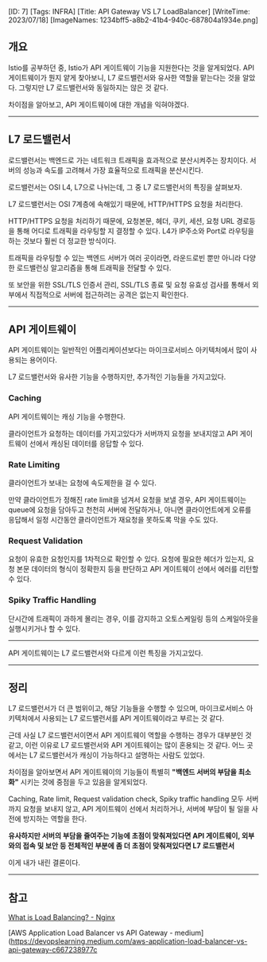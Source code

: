 [ID: 7]
[Tags: INFRA]
[Title: API Gateway VS L7 LoadBalancer]
[WriteTime: 2023/07/18]
[ImageNames: 1234bff5-a8b2-41b4-940c-687804a1934e.png]

## 개요

Istio를 공부하던 중, Istio가 API 게이트웨이 기능을 지원한다는 것을 알게되었다. API 게이트웨이가 뭔지 얕게 찾아보니, L7 로드밸런서와 유사한 역할을 맡는다는 것을 알았다. 그렇지만 L7 로드밸런서와 동일하지는 않은 것 같다.

차이점을 알아보고, API 게이트웨이에 대한 개념을 익혀야겠다.

---

## L7 로드밸런서

로드밸런서는 백엔드로 가는 네트워크 트래픽을 효과적으로 분산시켜주는 장치이다. 서버의 성능과 속도를 고려해서 가장 효율적으로 트래픽을 분산시킨다.

로드밸런서는 OSI L4, L7으로 나뉘는데, 그 중 L7 로드밸런서의 특징을 살펴보자.

L7 로드밸런서는 OSI 7계층에 속해있기 때문에, HTTP/HTTPS 요청을 처리한다. 

HTTP/HTTPS 요청을 처리하기 때문에, 요청본문, 헤더, 쿠키, 세션, 요청 URL 경로등을 통해 어디로 트래픽을 라우팅할 지 결정할 수 있다. L4가 IP주소와 Port로 라우팅을 하는 것보다 훨씬 더 정교한 방식이다.

트래픽을 라우팅할 수 있는 백엔드 서버가 여러 곳이라면, 라운드로빈 뿐만 아니라 다양한 로드밸런싱 알고리즘을 통해 트래픽을 전달할 수 있다.

또 보안을 위한 SSL/TLS 인증서 관리, SSL/TLS 종료 및 요청 유효성 검사를 통해서 외부에서 직접적으로 서버에 접근하려는 공격은 없는지 확인한다.

---

## API 게이트웨이

API 게이트웨이는 일반적인 어플리케이션보다는 마이크로서비스 아키텍처에서 많이 사용되는 용어이다.

L7 로드밸런서와 유사한 기능을 수행하지만, 추가적인 기능들을 가지고있다.

### Caching

API 게이트웨이는 캐싱 기능을 수행한다.

클라이언트가 요청하는 데이터를 가지고있다가 서버까지 요청을 보내지않고 API 게이트웨이 선에서 캐싱된 데이터를 응답할 수 있다.

### Rate Limiting

클라이언트가 보내는 요청에 속도제한을 걸 수 있다.

만약 클라이언트가 정해진 rate limit을 넘겨서 요청을 보낼 경우, API 게이트웨이는 queue에 요청을 담아두고 천천히 서버에 전달하거나, 아니면 클라이언트에게 오류를 응답해서 일정 시간동안 클라이언트가 재요청을 못하도록 막을 수도 있다.

### Request Validation

요청이 유효한 요청인지를 1차적으로 확인할 수 있다. 요청에 필요한 헤더가 있는지, 요청 본문 데이터의 형식이 정확한지 등을 판단하고 API 게이트웨이 선에서 에러를 리턴할 수 있다.

### Spiky Traffic Handling

단시간에 트래픽이 과하게 몰리는 경우, 이를 감지하고 오토스케일링 등의 스케일아웃을 실행시키거나 할 수 있다.

---

API 게이트웨이는 L7 로드밸런서와 다르게 이런 특징을 가지고있다. 

---

## 정리

L7 로드밸런서가 더 큰 범위이고, 해당 기능들을 수행할 수 있으며, 마이크로서비스 아키텍처에서 사용되는 L7 로드밸런서를 API 게이트웨이라고 부르는 것 같다.

근데 사실 L7 로드밸런서이면서 API 게이트웨이 역할을 수행하는 경우가 대부분인 것 같고, 이런 이유로 L7 로드밸런서와 API 게이트웨이는 많이 혼용되는 것 같다. 어느 곳에서는 L7 로드밸런서가 캐싱이 가능하다고 설명하는 사람도 있었다.

차이점을 알아보면서 API 게이트웨이의 기능들이 특별히 **\"백엔드 서버의 부담을 최소화\"** 시키는 것에 중점을 두고 있음을 알게되었다.

Caching, Rate limit, Request validation check, Spiky traffic handling 모두 서버까지 요청을 보내지 않고, API 게이트웨이 선에서 처리하거나, 서버에 부담이 될 일을 사전에 방지하는 역할을 한다.

**유사하지만 서버의 부담을 줄여주는 기능에 초점이 맞춰져있다면 API 게이트웨이, 외부와의 접속 및 보안 등 전체적인 부분에 좀 더 초점이 맞춰져있다면 L7 로드밸런서**

이게 내가 내린 결론이다.

---

## 참고

[What is Load Balancing? - Nginx](https://www.nginx.com/resources/glossary/load-balancing/)

[AWS Application Load Balancer vs API Gateway - medium](https://devopslearning.medium.com/aws-application-load-balancer-vs-api-gateway-c667238977c